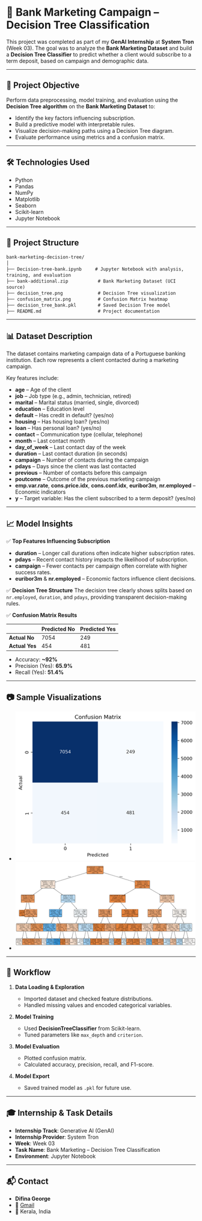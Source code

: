 # 🏦 Bank Marketing Campaign – Decision Tree Classification

This project was completed as part of my **GenAI Internship** at **System Tron** (Week 03). The goal was to analyze the **Bank Marketing Dataset** and build a **Decision Tree Classifier** to predict whether a client would subscribe to a term deposit, based on campaign and demographic data.

---

## 🎯 Project Objective

Perform data preprocessing, model training, and evaluation using the **Decision Tree algorithm** on the **Bank Marketing Dataset** to:

* Identify the key factors influencing subscription.
* Build a predictive model with interpretable rules.
* Visualize decision-making paths using a Decision Tree diagram.
* Evaluate performance using metrics and a confusion matrix.

---

## 🛠️ Technologies Used

* Python
* Pandas
* NumPy
* Matplotlib
* Seaborn
* Scikit-learn
* Jupyter Notebook

---

## 📁 Project Structure

```
bank-marketing-decision-tree/
│
├── Decision-tree-bank.ipynb     # Jupyter Notebook with analysis, training, and evaluation
├── bank-additional.zip           # Bank Marketing Dataset (UCI source)
├── decision_tree.png             # Decision Tree visualization
├── confusion_matrix.png          # Confusion Matrix heatmap
├── decision_tree_bank.pkl        # Saved Decision Tree model
├── README.md                     # Project documentation
```

---

## 📊 Dataset Description

The dataset contains marketing campaign data of a Portuguese banking institution. Each row represents a client contacted during a marketing campaign.

Key features include:

* **age** – Age of the client
* **job** – Job type (e.g., admin, technician, retired)
* **marital** – Marital status (married, single, divorced)
* **education** – Education level
* **default** – Has credit in default? (yes/no)
* **housing** – Has housing loan? (yes/no)
* **loan** – Has personal loan? (yes/no)
* **contact** – Communication type (cellular, telephone)
* **month** – Last contact month
* **day\_of\_week** – Last contact day of the week
* **duration** – Last contact duration (in seconds)
* **campaign** – Number of contacts during the campaign
* **pdays** – Days since the client was last contacted
* **previous** – Number of contacts before this campaign
* **poutcome** – Outcome of the previous marketing campaign
* **emp.var.rate**, **cons.price.idx**, **cons.conf.idx**, **euribor3m**, **nr.employed** – Economic indicators
* **y** – Target variable: Has the client subscribed to a term deposit? (yes/no)

---

## 📈 Model Insights

✅ **Top Features Influencing Subscription**

* **duration** – Longer call durations often indicate higher subscription rates.
* **pdays** – Recent contact history impacts the likelihood of subscription.
* **campaign** – Fewer contacts per campaign often correlate with higher success rates.
* **euribor3m** & **nr.employed** – Economic factors influence client decisions.

✅ **Decision Tree Structure**
The decision tree clearly shows splits based on `nr.employed`, `duration`, and `pdays`, providing transparent decision-making rules.

✅ **Confusion Matrix Results**

|                | Predicted No | Predicted Yes |
| -------------- | ------------ | ------------- |
| **Actual No**  | 7054         | 249           |
| **Actual Yes** | 454          | 481           |

* Accuracy: **\~92%**
* Precision (Yes): **65.9%**
* Recall (Yes): **51.4%**

---

## 📷 Sample Visualizations

* ![Confusion Matrix](confusion_matrix.png)
* ![Decision Tree](decision_tree.png)

---

## 🔧 Workflow

1. **Data Loading & Exploration**

   * Imported dataset and checked feature distributions.
   * Handled missing values and encoded categorical variables.

2. **Model Training**

   * Used **DecisionTreeClassifier** from Scikit-learn.
   * Tuned parameters like `max_depth` and `criterion`.

3. **Model Evaluation**

   * Plotted confusion matrix.
   * Calculated accuracy, precision, recall, and F1-score.

4. **Model Export**

   * Saved trained model as `.pkl` for future use.

---

## 🎓 Internship & Task Details

* **Internship Track**: Generative AI (GenAI)
* **Internship Provider**: System Tron
* **Week**: Week 03
* **Task Name**: Bank Marketing – Decision Tree Classification
* **Environment**: Jupyter Notebook

---

## 📬 Contact

* **Difina George**
* 📧 [Gmail](mailto:difina.georgecs@gmail.com)
* 📍 Kerala, India
